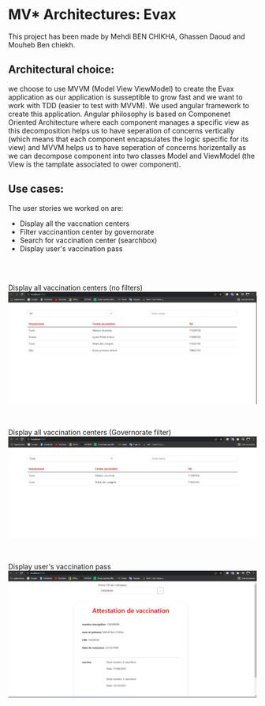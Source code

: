 # MV* Architectures: Evax 

This project has been made by Mehdi BEN CHIKHA, Ghassen Daoud and Mouheb Ben chiekh.

## Architectural choice:
we choose to use MVVM (Model View ViewModel) to create the Evax application as our application is susseptible to grow fast and we want to work with TDD (easier to test with MVVM).
We used angular framework to create this application. Angular philosophy is based on Componenet Oriented Architecture where each component manages a specific view as this decomposition helps us to have seperation of concerns vertically (which means that each component encapsulates the logic specific for its view) and MVVM helps us to have seperation of concerns horizentally as we can decompose component into two classes Model and ViewModel (the View is the tamplate associated to ower component).
<br /> 

## Use cases:
The user stories we worked on are: 
* Display all the vaccnation centers
* Filter vaccinantion center by governorate
* Search for vaccination center (searchbox)
* Display user's vaccination pass

<br />
<br />

Display all vaccination centers (no filters)
![alt text](https://github.com/MehdiBC/MV--Architectures-EVAX/blob/main/captures/centre_vacc_no_filter.png)

<br />

Display all vaccination centers (Governorate filter)
![alt text](https://github.com/MehdiBC/MV--Architectures-EVAX/blob/main/captures/centre_vacc_gov.png)

<br />

Display user's vaccination pass
![alt text](https://github.com/MehdiBC/MV--Architectures-EVAX/blob/main/captures/user_page.png)

